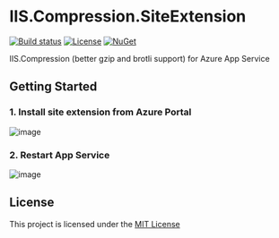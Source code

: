 # IIS.Compression.SiteExtension

[![Build status](https://ci.appveyor.com/api/projects/status/qw4f5uuv2ub4d1eb?svg=true)](https://ci.appveyor.com/project/shibayan/iis-compression-siteextension)
[![License](https://img.shields.io/github/license/shibayan/IIS.Compression.SiteExtension.svg)](https://github.com/shibayan/IIS.Compression.SiteExtension/blob/master/LICENSE)
[![NuGet](https://img.shields.io/nuget/v/IIS.Compression.SiteExtension.svg)](https://www.nuget.org/packages/IIS.Compression.SiteExtension)

IIS.Compression (better gzip and brotli support) for Azure App Service

## Getting Started

### 1. Install site extension from Azure Portal

![image](https://user-images.githubusercontent.com/1356444/46580013-2cf4b400-ca57-11e8-9c72-b12fd5b3e70c.png)

### 2. Restart App Service

![image](https://user-images.githubusercontent.com/1356444/51485638-f4989c00-1de1-11e9-853b-118a6b346e45.png)

## License

This project is licensed under the [MIT License](https://github.com/shibayan/IIS.Compression.SiteExtension/blob/master/LICENSE)
